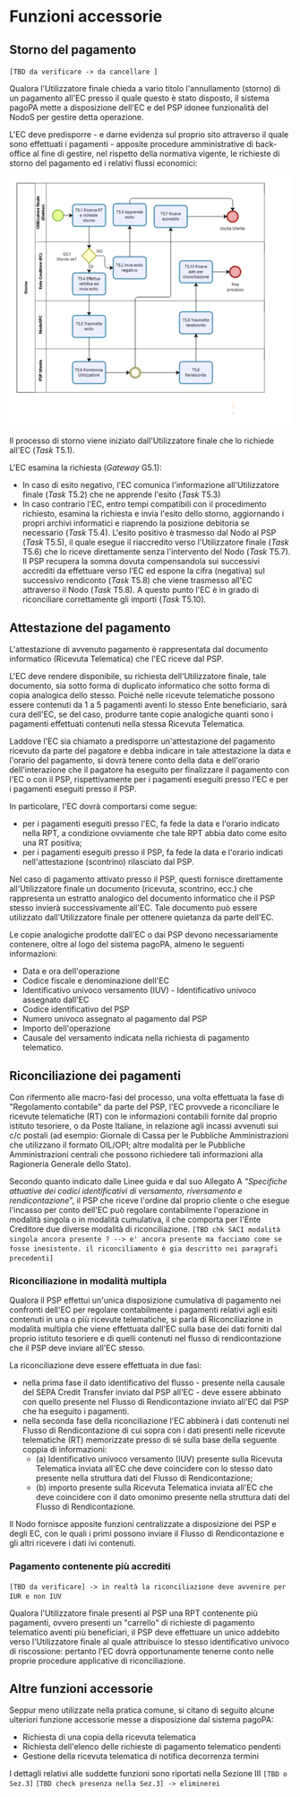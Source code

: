 Funzioni accessorie
===================

## Storno del pagamento
`[TBD da verificare -> da cancellare ]`

Qualora l'Utilizzatore finale chieda a vario titolo l'annullamento (storno) di un pagamento all'EC presso il quale questo è stato disposto, il sistema pagoPA mette a disposizione dell'EC e del PSP idonee funzionalità del NodoS per gestire detta operazione.

L'EC deve predisporre - e darne evidenza sul proprio sito attraverso il quale sono effettuati i pagamenti - apposite procedure amministrative di back-office al fine di gestire, nel rispetto della normativa vigente, le richieste di storno del pagamento ed i relativi flussi economici:

![bpmn-storno](../images/bpmn_storno.png)

Il processo di storno viene iniziato dall'Utilizzatore finale che lo richiede all'EC (*Task* T5.1).

L'EC esamina la richiesta (*Gateway* G5.1):

* In caso di esito negativo, l'EC comunica l'informazione all'Utilizzatore finale (*Task* T5.2) che ne apprende l'esito (*Task* T5.3)
* In caso contrario l'EC, entro tempi compatibili con il procedimento richiesto, esamina la richiesta e invia l'esito dello storno, aggiornando i propri archivi informatici e riaprendo la posizione debitoria se necessario (*Task* T5.4). L'esito positivo è trasmesso dal Nodo al PSP (*Task* T5.5), il quale esegue il riaccredito verso l'Utilizzatore finale (*Task* T5.6) che lo riceve direttamente senza l'intervento del Nodo (*Task* T5.7). Il PSP recupera la somma dovuta compensandola sui successivi accrediti da effettuare verso l'EC ed espone la cifra (negativa) sul successivo rendiconto (*Task* T5.8) che viene trasmesso all'EC attraverso il Nodo (*Task* T5.8). A questo punto l'EC è in grado di riconciliare correttamente gli importi (*Task* T5.10).

## Attestazione del pagamento

L'attestazione di avvenuto pagamento è rappresentata dal documento informatico (Ricevuta Telematica) che l'EC riceve dal PSP.

L'EC deve rendere disponibile, su richiesta dell'Utilizzatore finale, tale documento, sia sotto forma di duplicato
informatico che sotto forma di copia analogica dello stesso. Poiché nelle ricevute telematiche possono essere contenuti da 1 a 5 pagamenti aventi lo stesso Ente beneficiario, sarà cura dell'EC, se del caso, produrre tante copie analogiche quanti sono i pagamenti effettuati contenuti nella stessa Ricevuta Telematica.

Laddove l'EC sia chiamato a predisporre un'attestazione del pagamento ricevuto da parte del pagatore e debba indicare in tale attestazione la data e l'orario del pagamento, si dovrà tenere conto della data e dell'orario dell'interazione che il pagatore ha eseguito per finalizzare il pagamento con l'EC o con il PSP, rispettivamente per i pagamenti eseguiti presso l'EC e per i pagamenti eseguiti presso il PSP.

In particolare, l'EC dovrà comportarsi come segue:

* per i pagamenti eseguiti presso l'EC, fa fede la data e l'orario indicato nella RPT, a condizione ovviamente che tale RPT abbia dato come esito una RT positiva;
* per i pagamenti eseguiti presso il PSP, fa fede la data e l'orario indicati nell'attestazione (scontrino) rilasciato dal PSP.

Nel caso di pagamento attivato presso il PSP, questi fornisce direttamente all'Utilizzatore finale un documento (ricevuta, scontrino, ecc.) che rappresenta un estratto analogico del documento informatico che il PSP stesso invierà successivamente all'EC. Tale documento può essere utilizzato dall'Utilizzatore finale per ottenere quietanza da parte dell'EC.

Le copie analogiche prodotte dall'EC o dai PSP devono necessariamente contenere, oltre al logo del sistema pagoPA, almeno le seguenti informazioni:

* Data e ora dell'operazione
* Codice fiscale e denominazione dell'EC
* Identificativo univoco versamento (IUV) - Identificativo univoco assegnato dall'EC
* Codice identificativo del PSP
* Numero univoco assegnato al pagamento dal PSP
* Importo dell'operazione
* Causale del versamento indicata nella richiesta di pagamento telematico.

## Riconciliazione dei pagamenti

Con rifermento alle macro-fasi del processo, una volta effettuata la fase di "Regolamento contabile" da parte del PSP, l'EC provvede a riconciliare le ricevute telematiche (RT) con le informazioni contabili fornite dal proprio istituto tesoriere, o da Poste Italiane, in relazione agli incassi avvenuti sui c/c postali (ad esempio: Giornale di Cassa per le Pubbliche Amministrazioni che utilizzano il formato OIL/OPI; altre modalità per le Pubbliche Amministrazioni centrali che possono richiedere tali informazioni alla Ragioneria Generale dello Stato).

Secondo quanto indicato dalle Linee guida e dal suo Allegato A *"Specifiche attuative dei codici identificativi di versamento, riversamento e rendicontazione*", il PSP che riceve l'ordine dal proprio cliente o che esegue l'incasso per conto dell'EC può regolare contabilmente l'operazione in modalità singola o in modalità cumulativa, il che comporta per l'Ente Creditore due diverse modalità di riconciliazione. `[TBD chk SACI modalità singola ancora presente ? --> e' ancora presente ma facciamo come se fosse inesistente. il riconciliamento è gia descritto nei paragrafi precedenti]`

### Riconciliazione in modalità multipla

Qualora il PSP effettui un'unica disposizione cumulativa di pagamento nei confronti dell'EC per regolare contabilmente i pagamenti relativi agli esiti contenuti in una o più ricevute telematiche, si parla di Riconciliazione in modalità multipla che viene effettuata dall'EC sulla base dei dati forniti dal proprio istituto tesoriere e di quelli contenuti nel flusso di rendicontazione che il PSP deve inviare all'EC stesso.

La riconciliazione deve essere effettuata in due fasi:

* nella prima fase il dato identificativo del flusso - presente nella causale del SEPA Credit Transfer inviato dal PSP all'EC - deve essere abbinato con quello presente nel Flusso di Rendicontazione inviato all'EC dal PSP che ha eseguito i pagamenti.
* nella seconda fase della riconciliazione l'EC abbinerà i dati contenuti nel Flusso di Rendicontazione di cui sopra con i dati presenti nelle ricevute telematiche (RT) memorizzate presso di sé sulla base della seguente coppia di informazioni:
	* (a) Identificativo univoco versamento (IUV) presente sulla Ricevuta Telematica inviata all'EC che deve coincidere con lo stesso dato presente nella struttura dati del Flusso di Rendicontazione;
	* (b) importo presente sulla Ricevuta Telematica inviata all'EC che deve coincidere con il dato omonimo presente nella struttura dati del Flusso di Rendicontazione.

Il Nodo fornisce apposite funzioni centralizzate a disposizione dei PSP e degli EC, con le quali i primi possono inviare il Flusso di Rendicontazione e gli altri ricevere i dati ivi contenuti.

### Pagamento contenente più accrediti

`[TBD da verificare] -> in realtà la riconciliazione deve avvenire per IUR e non IUV`

Qualora l'Utilizzatore finale presenti al PSP una RPT contenente più pagamenti, ovvero presenti un "carrello" di richieste di pagamento telematico aventi più beneficiari, il PSP deve effettuare un unico addebito verso l'Utilizzatore finale al quale attribuisce lo stesso identificativo univoco di riscossione: pertanto l'EC dovrà opportunamente tenerne conto nelle proprie procedure applicative di riconciliazione.

## Altre funzioni accessorie

Seppur meno utilizzate nella pratica comune, si citano di seguito alcune ulteriori funzione accessorie messe a disposizione dal sistema pagoPA:

* Richiesta di una copia della ricevuta telematica
* Richiesta dell'elenco delle richieste di pagamento telematico pendenti
* Gestione della ricevuta telematica di notifica decorrenza termini

I dettagli relativi alle suddette funzioni sono riportati nella Sezione III `[TBD o Sez.3]` `[TBD check presenza nella Sez.3] -> eliminerei`
